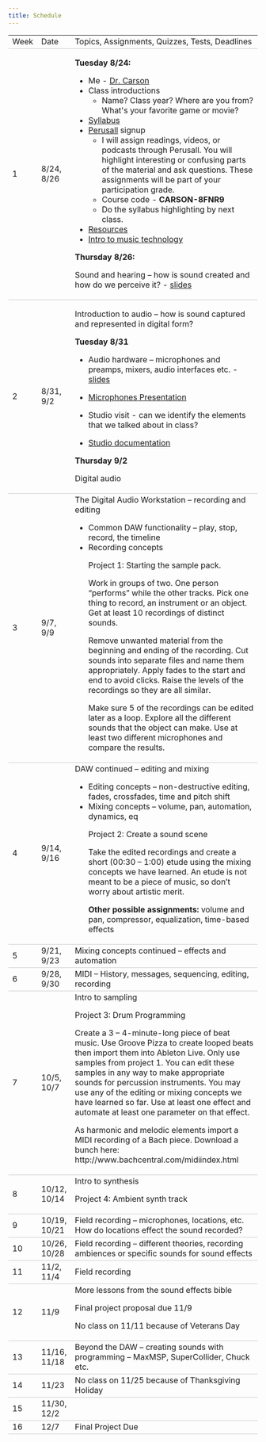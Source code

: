```yaml
---
title: Schedule
---
```


<style>
table {
    border-collapse: collapse;
    width: 100%;
}

tr {
    border-bottom: 1px solid #ccc;
}

th {
    text-align: left;    
}

}
    </style>


<table>
  <tr>
   <td>Week
   </td>
   <td>Date
   </td>
   <td>Topics, Assignments, Quizzes, Tests, Deadlines
   </td>
  </tr>
  <tr>
   <td>1
   </td>
   <td>8/24, 8/26
   </td>
   <td>

   **Tuesday 8/24:**

   * Me - [Dr. Carson](https://tatecarson.com)
   * Class introductions 
      * Name? Class year? Where are you from? What's your favorite game or movie?   
   * [Syllabus](pages/syllabus.md)
   * [Perusall](https://perusall.com/) signup
        * I will assign readings, videos, or podcasts through Perusall. You will highlight interesting or confusing parts of the material and ask questions. These assignments will be part of your participation grade.  
        * Course code - **CARSON-8FNR9**
        * Do the syllabus highlighting by next class.   
   * [Resources](pages/resources.md)
   * [Intro to music technology](pages/lectures/week-1/intro-to-music-tech-slides)   

   **Thursday 8/26:**

   Sound and hearing – how is sound created and how do we perceive it? - [slides](pages/lectures/week-1/sound-and-hearing)
   </td>
  </tr>
  <tr>
   <td>2
   </td>
   <td>8/31, 9/2
   </td>
   <td>

   Introduction to audio – how is sound captured and represented in digital form?
   

   **Tuesday 8/31**
   

   * Audio hardware – microphones and preamps, mixers, audio interfaces etc. - [slides](pages/lectures/week-2-introduction-to-audio/audio-hardware)

   * [Microphones Presentation](https://dakotastateuniversity-my.sharepoint.com/:p:/r/personal/tate_carson_dsu_edu/_layouts/15/Doc.aspx?sourcedoc=%7B07B9B609-B1A1-4C95-AD7E-D4753D02806E%7D&file=Charm_Studio_Microphones_03-17-2020.pptx&action=edit&mobileredirect=true)

   * Studio visit - can we identify the elements that we talked about in class? 
   * [Studio documentation](https://sites.google.com/view/charmstudios/studio-documentation) 



   **Thursday 9/2**

   Digital audio 

  

<ul>


</ul>
   </td>
  </tr>
  <tr>
   <td>3
   </td>
   <td>9/7, 9/9
   </td>
   <td>The Digital Audio Workstation – recording and editing
<ul>

<li>Common DAW functionality – play, stop, record, the timeline

<li>Recording concepts

<p>
Project 1: Starting the sample pack. 
<p>
Work in groups of two. One person “performs” while the other tracks. Pick one thing to record, an instrument or an object. Get at least 10 recordings of distinct sounds. 
<p>
Remove unwanted material from the beginning and ending of the recording. Cut sounds into separate files and name them appropriately. Apply fades to the start and end to avoid clicks. Raise the levels of the recordings so they are all similar.
<p>
Make sure 5 of the recordings can be edited later as a loop. Explore all the different sounds that the object can make. Use at least two different microphones and compare the results. 
</li>
</ul>
   </td>
  </tr>
  <tr>
   <td>4
   </td>
   <td>9/14, 9/16
   </td>
   <td>DAW continued – editing and mixing
<ul>

<li>Editing concepts – non-destructive editing, fades, crossfades, time and pitch shift 

<li>Mixing concepts – volume, pan, automation, dynamics, eq 

<p>
Project 2: Create a sound scene 
<p>
Take the edited recordings and create a short (00:30 – 1:00) etude using the mixing concepts we have learned. An etude is not meant to be a piece of music, so don’t worry about artistic merit. 
<p>
<strong>Other possible assignments: </strong>volume and pan, compressor, equalization, time-based effects
</li>
</ul>
   </td>
  </tr>
  <tr>
   <td>5
   </td>
   <td>9/21, 9/23
   </td>
   <td>Mixing concepts continued – effects and automation 
   </td>
  </tr>
  <tr>
   <td>6
   </td>
   <td>9/28, 9/30
   </td>
   <td>MIDI – History, messages, sequencing, editing, recording 
   </td>
  </tr>
  <tr>
   <td>7
   </td>
   <td>10/5, 10/7
   </td>
   <td>Intro to sampling 
<p>
Project 3: Drum Programming 
<p>
Create a 3 – 4-minute-long piece of beat music. Use Groove Pizza to create looped beats then import them into Ableton Live. Only use samples from project 1. You can edit these samples in any way to make appropriate sounds for percussion instruments. You may use any of the editing or mixing concepts we have learned so far. Use at least one effect and automate at least one parameter on that effect. 
<p>
As harmonic and melodic elements import a MIDI recording of a Bach piece. Download a bunch here: http://www.bachcentral.com/midiindex.html
   </td>
  </tr>
  <tr>
   <td>8
   </td>
   <td>10/12, 10/14
   </td>
   <td>Intro to synthesis 
<p>
Project 4: Ambient synth track 
   </td>
  </tr>
  <tr>
   <td>9
   </td>
   <td>10/19, 10/21
   </td>
   <td>Field recording – microphones, locations, etc. How do locations effect the sound recorded?
   </td>
  </tr>
  <tr>
   <td>10
   </td>
   <td>10/26, 10/28
   </td>
   <td>Field recording – different theories, recording ambiences or specific sounds for sound effects 
   </td>
  </tr>
  <tr>
   <td>11
   </td>
   <td>11/2, 11/4
   </td>
   <td>Field recording
   </td>
  </tr>
  <tr>
   <td>12
   </td>
   <td>11/9
   </td>
   <td>More lessons from the sound effects bible
<p>
Final project proposal due 11/9
<p>
No class on 11/11 because of Veterans Day
   </td>
  </tr>
  <tr>
   <td>13
   </td>
   <td>11/16, 11/18
   </td>
   <td>Beyond the DAW – creating sounds with programming – MaxMSP, SuperCollider, Chuck etc. 
   </td>
  </tr>
  <tr>
   <td>14
   </td>
   <td>11/23
   </td>
   <td>No class on 11/25 because of Thanksgiving Holiday
   </td>
  </tr>
  <tr>
   <td>15
   </td>
   <td>11/30, 12/2
   </td>
   <td>
   </td>
  </tr>
  <tr>
   <td>16
   </td>
   <td>12/7
   </td>
   <td>Final Project Due 
   </td>
  </tr>
</table>


